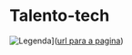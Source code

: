 # Talento-tech

![Legenda](https://www.inova.pr.gov.br/sites/default/arquivos_restritos/files/styles/escala_940_largura_/public/imagem/2024-04/talento_tech_pr_-_logo.webp?itok=0RW0V1Ie)]([url para a pagina](https://www.inova.pr.gov.br/Pagina/Talento-Tech-PR))
